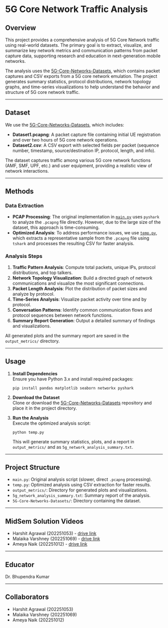 # 5G Core Network Traffic Analysis

## Overview

This project provides a comprehensive analysis of 5G Core Network traffic using real-world datasets. The primary goal is to extract, visualize, and summarize key network metrics and communication patterns from packet capture data, supporting research and education in next-generation mobile networks.

The analysis uses the [5G-Core-Networks-Datasets](https://github.com/Western-OC2-Lab/5G-Core-Networks-Datasets), which contains packet captures and CSV exports from a 5G core network emulation. The project generates summary statistics, protocol distributions, network topology graphs, and time-series visualizations to help understand the behavior and structure of 5G core network traffic.

---

## Dataset

We use the [5G-Core-Networks-Datasets](https://github.com/Western-OC2-Lab/5G-Core-Networks-Datasets), which includes:

-   **Dataset1.pcapng**: A packet capture file containing initial UE registration and over two hours of 5G core network operations.
-   **Dataset2.csv**: A CSV export with selected fields per packet (sequence number, timestamp, source/destination IP, protocol, length, and info).

The dataset captures traffic among various 5G core network functions (AMF, SMF, UPF, etc.) and user equipment, providing a realistic view of network interactions.

---

## Methods

### Data Extraction

-   **PCAP Processing**: The original implementation in [`main.py`](main.py) uses `pyshark` to analyze the `.pcapng` file directly. However, due to the large size of the dataset, this approach is time-consuming.
-   **Optimized Analysis**: To address performance issues, we use [`temp.py`](temp.py), which extracts a representative sample from the `.pcapng` file using `tshark` and processes the resulting CSV for faster analysis.

### Analysis Steps

1.  **Traffic Pattern Analysis**: Compute total packets, unique IPs, protocol distributions, and top talkers.
2.  **Network Topology Visualization**: Build a directed graph of network communications and visualize the most significant connections.
3.  **Packet Length Analysis**: Plot the distribution of packet sizes and analyze by protocol.
4.  **Time-Series Analysis**: Visualize packet activity over time and by protocol.
5.  **Conversation Patterns**: Identify common communication flows and protocol sequences between network functions.
6.  **Summary Report Generation**: Output a detailed summary of findings and visualizations.

All generated plots and the summary report are saved in the `output_metrics/` directory.

---

## Usage

1.  **Install Dependencies**  
    Ensure you have Python 3.x and install required packages:

    ```
    pip install pandas matplotlib seaborn networkx pyshark
    ```
2.  **Download the Dataset**  
    Clone or download the [5G-Core-Networks-Datasets](https://github.com/Western-OC2-Lab/5G-Core-Networks-Datasets) repository and place it in the project directory.
3.  **Run the Analysis**  
    Execute the optimized analysis script:

    ```
    python temp.py
    ```

    This will generate summary statistics, plots, and a report in `output_metrics/` and as `5g_network_analysis_summary.txt`.

---

## Project Structure

-   `main.py`: Original analysis script (slower, direct `.pcapng` processing).
-   `temp.py`: Optimized analysis using CSV extraction for faster results.
-   `output_metrics/`: Directory for generated plots and visualizations.
-   `5g_network_analysis_summary.txt`: Summary report of the analysis.
-   `5G-Core-Networks-Datasets/`: Directory containing the dataset.

---

## MidSem Solution Videos

- Harshit Agrawal (202251053) - [drive link](https://drive.google.com/drive/folders/1hw1atsSwAEbC2_ICuOm0v2cAMyLgFGZi?usp=sharing)
- Malaika Varshney (202251069) - [drive link](https://drive.google.com/drive/folders/1AYJOG5QFP_KOL8-rSjBpoHMfElunomzz?usp=sharing)
- Ameya Naik (202251012) - [drive link](https://drive.google.com/drive/folders/16yW6qq6eb65UBClBGOXsGZWL1udVjjDT)

--- 

## Educator

Dr. Bhupendra Kumar

---

## Collaborators

-   Harshit Agrawal (202251053)
-   Malaika Varshney (202251069)
-   Ameya Naik (202251012)
